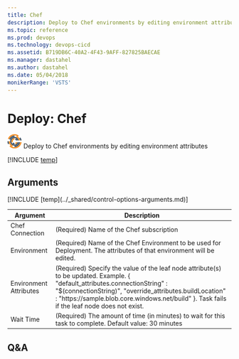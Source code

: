 ```yaml
---
title: Chef
description: Deploy to Chef environments by editing environment attributes
ms.topic: reference
ms.prod: devops
ms.technology: devops-cicd
ms.assetid: B719DB6C-40A2-4F43-9AFF-827825BAECAE
ms.manager: dastahel
ms.author: dastahel
ms.date: 05/04/2018
monikerRange: 'VSTS'
---
```


# Deploy: Chef

![](_img/chef.png) Deploy to Chef environments by editing environment attributes

[!INCLUDE [temp](../_shared/yaml/ChefV1.1.md)]

## Arguments

<table><thead><tr><th>Argument</th><th>Description</th></tr></thead>
<tr><td>Chef Connection</td><td>(Required) Name of the Chef subscription</td></tr>
<tr><td>Environment</td><td>(Required) Name of the Chef Environment to be used for Deployment. The attributes of that environment will be edited.</td></tr>
<tr><td>Environment Attributes</td><td>(Required) Specify the value of the leaf node attribute(s) to be updated. Example. { "default_attributes.connectionString" : "$(connectionString)", "override_attributes.buildLocation" : "https://sample.blob.core.windows.net/build" }. Task fails if the leaf node does not exist.</td></tr>
<tr><td>Wait Time</td><td>(Required) The amount of time (in minutes) to wait for this task to complete. Default value: 30 minutes</td></tr>
[!INCLUDE [temp](../_shared/control-options-arguments.md)]
</table>

## Q&A

<!-- BEGINSECTION class="md-qanda" -->

<!-- ENDSECTION -->
